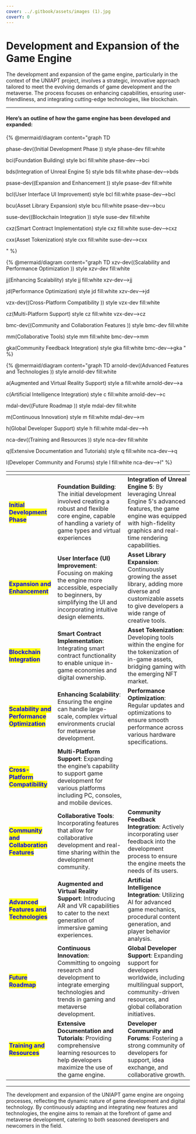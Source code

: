 ```yaml
---
cover: ../.gitbook/assets/images (1).jpg
coverY: 0
---
```


# Development and Expansion of the Game Engine

The development and expansion of the game engine, particularly in the context of the UNIAPT project, involves a strategic, innovative approach tailored to meet the evolving demands of game development and the metaverse. The process focuses on enhancing capabilities, ensuring user-friendliness, and integrating cutting-edge technologies, like blockchain.&#x20;

***

#### Here’s an outline of how the game engine has been developed and expanded:

{% @mermaid/diagram content="graph TD

phase-dev((Initial Development Phase))
style phase-dev fill:white

bci(Foundation Building)
style bci fill:white
phase-dev-->bci

bds(Integration of Unreal Engine 5)
style bds fill:white
phase-dev-->bds

psase-dev((Expansion and Enhancement))
style psase-dev fill:white

bcl(User Interface UI Improvement)
style bcl fill:white
psase-dev-->bcl

bcu(Asset Library Expansion)
style bcu fill:white
psase-dev-->bcu

suse-dev((Blockchain Integration))
style suse-dev fill:white

cxz(Smart Contract Implementation)
style cxz fill:white
suse-dev-->cxz

cxx(Asset Tokenization)
style cxx fill:white
suse-dev-->cxx


" %}



{% @mermaid/diagram content="graph TD
  xzv-dev((Scalability and Performance Optimization))
style xzv-dev fill:white

jj(Enhancing Scalability)
style jj fill:white
xzv-dev-->jj

jd(Performance Optimization)
style jd fill:white
xzv-dev-->jd

 vzx-dev((Cross-Platform Compatibility))
style vzx-dev fill:white

cz(Multi-Platform Support)
style cz fill:white
vzx-dev-->cz

 bmc-dev((Community and Collaboration Features))
style bmc-dev fill:white

mm(Collaborative Tools)
style mm fill:white
bmc-dev-->mm

gka(Community Feedback Integration)
style gka fill:white
bmc-dev-->gka
" %}



{% @mermaid/diagram content="graph TD
  arnold-dev((Advanced Features and Technologies))
style arnold-dev fill:white

a(Augmented and Virtual Reality Support)
style a fill:white
arnold-dev-->a

c(Artificial Intelligence Integration)
style c fill:white
arnold-dev-->c

 mdal-dev((Future Roadmap))
style mdal-dev fill:white

m(Continuous Innovation)
style m fill:white
mdal-dev-->m

h(Global Developer Support)
style h fill:white
mdal-dev-->h

 nca-dev((Training and Resources))
style nca-dev fill:white

q(Extensive Documentation and Tutorials)
style q fill:white
nca-dev-->q

l(Developer Community and Forums)
style l fill:white
nca-dev-->l" %}



<table data-view="cards"><thead><tr><th></th><th></th><th></th></tr></thead><tbody><tr><td><h4><mark style="color:blue;">Initial Development Phase</mark></h4></td><td><strong>Foundation Building</strong>: The initial development involved creating a robust and flexible core engine, capable of handling a variety of game types and virtual experiences</td><td><strong>Integration of Unreal Engine 5</strong>: By leveraging Unreal Engine 5's advanced features, the game engine was equipped with high-fidelity graphics and real-time rendering capabilities.</td></tr><tr><td><h4><mark style="color:blue;">Expansion and Enhancement</mark></h4></td><td><strong>User Interface (UI) Improvement</strong>: Focusing on making the engine more accessible, especially to beginners, by simplifying the UI and incorporating intuitive design elements.</td><td><strong>Asset Library Expansion</strong>: Continuously growing the asset library, adding more diverse and customizable assets to give developers a wide range of creative tools.</td></tr><tr><td><h4><mark style="color:blue;">Blockchain Integration</mark></h4></td><td><strong>Smart Contract Implementation</strong>: Integrating smart contract functionality to enable unique in-game economies and digital ownership.</td><td><strong>Asset Tokenization</strong>: Developing tools within the engine for the tokenization of in-game assets, bridging gaming with the emerging NFT market.</td></tr><tr><td><h4><mark style="color:blue;">Scalability and Performance Optimization</mark></h4></td><td><strong>Enhancing Scalability</strong>: Ensuring the engine can handle large-scale, complex virtual environments crucial for metaverse development.</td><td><strong>Performance Optimization</strong>: Regular updates and optimizations to ensure smooth performance across various hardware specifications.</td></tr><tr><td><h4><mark style="color:blue;">Cross-Platform Compatibility</mark></h4></td><td><strong>Multi-Platform Support</strong>: Expanding the engine’s capability to support game development for various platforms including PC, consoles, and mobile devices.</td><td></td></tr><tr><td><h4><mark style="color:blue;">Community and Collaboration Features</mark></h4></td><td><strong>Collaborative Tools</strong>: Incorporating features that allow for collaborative development and real-time sharing within the development community.</td><td><strong>Community Feedback Integration</strong>: Actively incorporating user feedback into the development process to ensure the engine meets the needs of its users.</td></tr><tr><td><h4><mark style="color:blue;">Advanced Features and Technologies</mark></h4></td><td><strong>Augmented and Virtual Reality Support</strong>: Introducing AR and VR capabilities to cater to the next generation of immersive gaming experiences.</td><td><strong>Artificial Intelligence Integration</strong>: Utilizing AI for advanced game mechanics, procedural content generation, and player behavior analysis.</td></tr><tr><td><h4><mark style="color:blue;">Future Roadmap</mark></h4></td><td><strong>Continuous Innovation</strong>: Committing to ongoing research and development to integrate emerging technologies and trends in gaming and metaverse development.</td><td><strong>Global Developer Support</strong>: Expanding support for developers worldwide, including multilingual support, community-driven resources, and global collaboration initiatives.</td></tr><tr><td><h4><mark style="color:blue;">Training and Resources</mark></h4></td><td><strong>Extensive Documentation and Tutorials</strong>: Providing comprehensive learning resources to help developers maximize the use of the game engine.</td><td><strong>Developer Community and Forums</strong>: Fostering a strong community of developers for support, idea exchange, and collaborative growth.</td></tr></tbody></table>

***

The development and expansion of the UNIAPT game engine are ongoing processes, reflecting the dynamic nature of game development and digital technology. By continuously adapting and integrating new features and technologies, the engine aims to remain at the forefront of game and metaverse development, catering to both seasoned developers and newcomers in the field.
